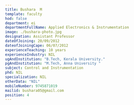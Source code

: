 ```yaml
---
title: Bushara  M
template: faculty
hod: false
department: ei
departmentFullName: Applied Electronics & Instrumentation
image: ./bushara-photo.jpg
designation: Assistant Professor
dateOfJoining: 20/09/2012
dateofJoiningCape: 06/07/2012
experienceTeaching: 10 years
experienceIndustry: NIL
ugAndInstitution: "B.Tech, Kerala University."
pgAndInstitution: "M.Tech, Anna University "
subject: Control and Instrumentation
phd: NIL
specialization: NIL
otherData: "NIL"
mobileNumber: 9745871019
mailid: bushara05@gmail.com
position: 4
---
```


